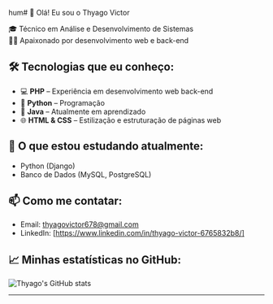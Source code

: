 hum# 👋 Olá! Eu sou o Thyago Victor

🎓 Técnico em Análise e Desenvolvimento de Sistemas  
👨‍💻 Apaixonado por desenvolvimento web e back-end  

## 🛠️ Tecnologias que eu conheço:

- 💻 **PHP** – Experiência em desenvolvimento web back-end
- 🐍 **Python** – Programação 
- 🌱 **Java** – Atualmente em aprendizado 
- 🌐 **HTML & CSS** – Estilização e estruturação de páginas web

## 🚀 O que estou estudando atualmente:

- Python (Django)
- Banco de Dados (MySQL, PostgreSQL)

## 📫 Como me contatar:

- Email: thyagovictor678@gmail.com
- LinkedIn: [https://www.linkedin.com/in/thyago-victor-6765832b8/]

## 📈 Minhas estatísticas no GitHub:

![Thyago's GitHub stats](https://github-readme-stats.vercel.app/api?username=boloderolo6564&show_icons=true&theme=radical)

---
